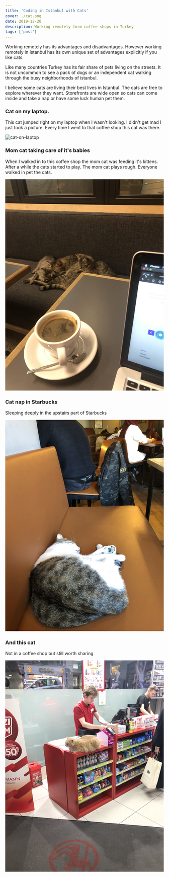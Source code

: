 ```yaml
---
title: 'Coding in Istanbul with Cats'
cover: ./cat.png
date: 2019-12-20
description: Working remotely form coffee shops in Turkey
tags: ['post']
---
```


Working remotely has its advantages and disadvantages. However working remotely in Istanbul has its own unique set of advantages explicitly if you like cats.

Like many countries Turkey has its fair share of pets living on the streets. It is not uncommon to see a pack of dogs or an independent cat walking through the busy neighborhoods of istanbul.

I believe some cats are living their best lives in Istanbul. The cats are free to explore wherever they want. Storefronts are wide open so cats can come inside and take a nap or have some luck human pet them.

### Cat on my laptop.

This cat jumped right on my laptop when I wasn't looking. I didn't get mad I just took a picture. Every time I went to that coffee shop this cat was there.

![cat-on-laptop](./cat-on-laptop.png)

### Mom cat taking care of it's babies

When I walked in to this coffee shop the mom cat was feeding it's kittens. After a while the cats started to play. The mom cat plays rough. Everyone walked in pet the cats.

![cat-with-kittens](./cat-with-kittens.jpg)

### Cat nap in Starbucks

Sleeping deeply in the upstairs part of Starbucks

![cat-nap](./cat-nap.jpg)

### And this cat

Not in a coffee shop but still worth sharing

![cat-in-store](./cat-in-store.jpg)
